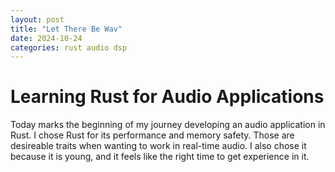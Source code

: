 ```yaml
---
layout: post
title: "Let There Be Wav"
date: 2024-10-24
categories: rust audio dsp
---
```


# Learning Rust for Audio Applications

Today marks the beginning of my journey developing an audio application in Rust.
I chose Rust for its performance and memory safety. Those are desireable traits
when wanting to work in real-time audio. I also chose it because it is young,
and it feels like the right time to get experience in it.
